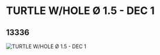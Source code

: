 # TURTLE W/HOLE Ø 1.5 - DEC 1
## 13336
![TURTLE W/HOLE Ø 1.5 - DEC 1](https://lc-www-live-s.legocdn.com/media/bricks/5/2/6028753.jpg)